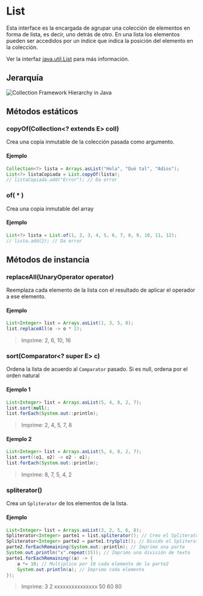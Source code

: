 # List
Esta interface es la encargada de agrupar una colección de elementos en forma de lista, es decir, uno detrás de otro. En una lista los elementos pueden ser accedidos por un índice que indica la posición del elemento en la colección.

Ver la interfaz [java.util.List](https://docs.oracle.com/en/java/javase/17/docs/api/java.base/java/util/List.html) para más información.

## Jerarquía

![Collection Framework Hierarchy in Java](https://techvidvan.com/tutorials/wp-content/uploads/sites/2/2020/03/collection-framework-hierarchy-in-java.jpg)

## Métodos estáticos

### copyOf(Collection<? extends E> coll)

Crea una copia inmutable de la colección pasada como argumento.

#### Ejemplo

```java
Collection<?> lista = Arrays.asList("Hola", "Qué tal", "Adios");
List<?> listaCopiada = List.copyOf(lista);
// listaCopiada.add("Error"); // Da error
```

### of( * )
Crea una copia inmutable del array

#### Ejemplo
```java
List<?> lista = List.of(1, 2, 3, 4, 5, 6, 7, 8, 9, 10, 11, 12);
// lista.add(2); // Da error
```

## Métodos de instancia

### replaceAll(UnaryOperator<E> operator)
Reemplaza cada elemento de la lista con el resultado de aplicar el operador a ese elemento.

#### Ejemplo
```java
List<Integer> list = Arrays.asList(1, 3, 5, 8);
list.replaceAll(o -> o * 2);
```
> Imprime: 2, 6, 10, 16

### sort(Comparator<? super E> c)
Ordena la lista de acuerdo al `Comparator` pasado. Si es null, ordena por el orden natural

#### Ejemplo 1
```java
List<Integer> list = Arrays.asList(5, 4, 8, 2, 7);
list.sort(null);
list.forEach(System.out::println);
```
> Imprime: 2, 4, 5, 7, 8

#### Ejemplo 2
```java
List<Integer> list = Arrays.asList(5, 4, 8, 2, 7);
list.sort((o1, o2) -> o2 - o1);
list.forEach(System.out::println);
```
> Imprime: 8, 7, 5, 4, 2

### spliterator()
Crea un `Spliterator` de los elementos de la lista.

#### Ejemplo
```java
List<Integer> list = Arrays.asList(3, 2, 5, 6, 8);
Spliterator<Integer> parte1 = list.spliterator(); // Creo el Spliterator
Spliterator<Integer> parte2 = parte1.trySplit(); // Divido el Spliterator
parte2.forEachRemaining(System.out::println); // Imprimo una parte
System.out.println("x".repeat(15)); // Imprimo una división de texto
parte1.forEachRemaining((a) -> {
    a *= 10; // Multiplico por 10 cada elemento de la parte2
    System.out.println(a); // Imprimo cada elemento
});
```
> Imprime: 3 2 xxxxxxxxxxxxxxx 50 60 80

